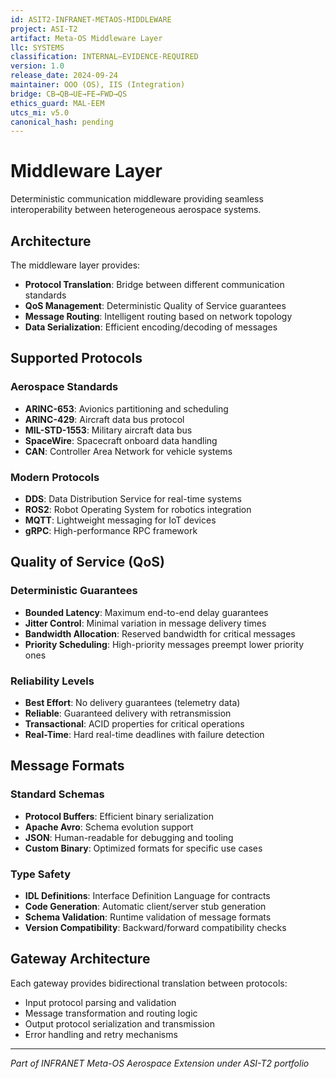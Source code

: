 ```yaml
---
id: ASIT2-INFRANET-METAOS-MIDDLEWARE
project: ASI-T2
artifact: Meta-OS Middleware Layer
llc: SYSTEMS
classification: INTERNAL–EVIDENCE-REQUIRED
version: 1.0
release_date: 2024-09-24
maintainer: OOO (OS), IIS (Integration)
bridge: CB→QB→UE→FE→FWD→QS
ethics_guard: MAL-EEM
utcs_mi: v5.0
canonical_hash: pending
---
```


# Middleware Layer

Deterministic communication middleware providing seamless interoperability between heterogeneous aerospace systems.

## Architecture

The middleware layer provides:
- **Protocol Translation**: Bridge between different communication standards
- **QoS Management**: Deterministic Quality of Service guarantees
- **Message Routing**: Intelligent routing based on network topology
- **Data Serialization**: Efficient encoding/decoding of messages

## Supported Protocols

### Aerospace Standards
- **ARINC-653**: Avionics partitioning and scheduling
- **ARINC-429**: Aircraft data bus protocol
- **MIL-STD-1553**: Military aircraft data bus
- **SpaceWire**: Spacecraft onboard data handling
- **CAN**: Controller Area Network for vehicle systems

### Modern Protocols
- **DDS**: Data Distribution Service for real-time systems
- **ROS2**: Robot Operating System for robotics integration
- **MQTT**: Lightweight messaging for IoT devices
- **gRPC**: High-performance RPC framework

## Quality of Service (QoS)

### Deterministic Guarantees
- **Bounded Latency**: Maximum end-to-end delay guarantees
- **Jitter Control**: Minimal variation in message delivery times
- **Bandwidth Allocation**: Reserved bandwidth for critical messages
- **Priority Scheduling**: High-priority messages preempt lower priority ones

### Reliability Levels
- **Best Effort**: No delivery guarantees (telemetry data)
- **Reliable**: Guaranteed delivery with retransmission
- **Transactional**: ACID properties for critical operations
- **Real-Time**: Hard real-time deadlines with failure detection

## Message Formats

### Standard Schemas
- **Protocol Buffers**: Efficient binary serialization
- **Apache Avro**: Schema evolution support
- **JSON**: Human-readable for debugging and tooling
- **Custom Binary**: Optimized formats for specific use cases

### Type Safety
- **IDL Definitions**: Interface Definition Language for contracts
- **Code Generation**: Automatic client/server stub generation
- **Schema Validation**: Runtime validation of message formats
- **Version Compatibility**: Backward/forward compatibility checks

## Gateway Architecture

Each gateway provides bidirectional translation between protocols:
- Input protocol parsing and validation
- Message transformation and routing logic
- Output protocol serialization and transmission
- Error handling and retry mechanisms

---

*Part of INFRANET Meta-OS Aerospace Extension under ASI-T2 portfolio*